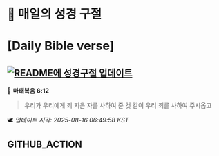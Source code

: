 # 🙏 매일의 성경 구절
# [Daily Bible verse]
## [![README에 성경구절 업데이트](https://github.com/DONGSUKA/first_test/actions/workflows/update-readme-bible.yml/badge.svg)](https://github.com/DONGSUKA/first_test/actions/workflows/update-readme-bible.yml)
<!-- START_BIBLE_VERSE -->
📖 **마태복음 6:12**
> 우리가 우리에게 죄 지은 자를 사하여 준 것 같이 우리 죄를 사하여 주시옵고

🕊️ _업데이트 시각: 2025-08-16 06:49:58 KST_
  <!-- END_BIBLE_VERSE -->
## GITHUB_ACTION
